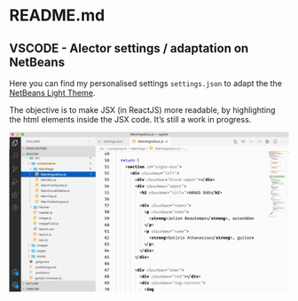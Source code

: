 # README.md

## VSCODE - Alector settings / adaptation on NetBeans

Here you can find my personalised settings `settings.json` to adapt the the [NetBeans Light Theme](https://marketplace.visualstudio.com/items?itemName=obrejla.netbeans-light-theme#:~:text=This%20VS%20Code%20Theme%20extension%20tries%20to%20setup,Currently%20supported%20languages%3A%20JavaScript%20%28JSON%29%20TypeScript.%20HTML.%20CSS.).

The objective is to make JSX (in ReactJS) more readable, by highlighting the html elements inside the JSX code. It’s still a work in progress.

![](README/4D83CA93-1582-45A0-93FC-C5E9A608FE3E.png)
